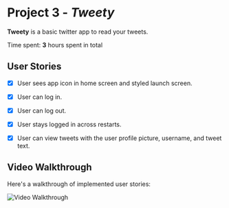 # Project 3 - *Tweety*

**Tweety** is a basic twitter app to read your tweets.

Time spent: **3** hours spent in total

## User Stories

- [x] User sees app icon in home screen and styled launch screen.
- [x] User can log in.
- [x] User can log out.
- [x] User stays logged in across restarts.
- [x] User can view tweets with the user profile picture, username, and tweet text.


## Video Walkthrough

Here's a walkthrough of implemented user stories:

<img src='https://media.giphy.com/media/sQTVrY1fKObedgp6gz/giphy.gif' title='Video Walkthrough' width='' alt='Video Walkthrough' />

